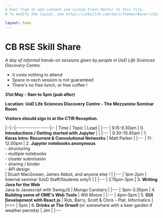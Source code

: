 ```yaml
---
# Feel free to add content and custom Front Matter to this file.
# To modify the layout, see https://jekyllrb.com/docs/themes/#overriding-theme-defaults

layout: home
---
```


CB RSE Skill Share 
===

*A day of informal hands-on sessions given by people in UoD Life Sciences Discovery Centre.*

- It costs nothing to attend
- Space in each session is not guaranteed
- There's no free lunch, or free coffee !

**31st May - 9am to 5pm (pub after)**

**Location: UoD Life Sciences Discovery Centre - The  Mezzanine Seminar Room**

**Visitors should sign in at the CTIR Reception.**


|:-|:-|:-----------------|:-
| Time | Topic | Lead |
|---
| 9.15-9.30am | 0. **Introductions / Getting started with Jupyter** | |
|---
| 9.30-10.45am | 1. **Keras Intro: Recurrent & Convolutional Networks** | Matt Parker |
|---
| 11-12.00pm | 2. **Jupyter notebooks anonymous** <br/> - structuring <br/> - multiple notebooks <br/> - cluster submission <br/> - sharing / binder <br/> - API design <br/> | Stuart MacGowan, James Abbot, and anyone else ! |
|---
| 1pm-2pm | Internal seminar (UoD Staff/Students only!) | |
|---
| 2.15pm-3pm | 3. **Writing Java for the Web** <br/> Java to Javascript with SwingJS | Mungo Carstairs |
|---
| 3pm-3.30pm | 4. **Building some of OME's Web Tools** | Will Moore |
|---
| 4pm-5pm | 5. **GUI Development with React.js** | Rob, Barry, Scott & Chris - Plat. Informatics | 
|===
| 5pm | 6. **Drinks at The Orwell** (or somewhere with a beer garden if weather permits) | Jim |
|---

